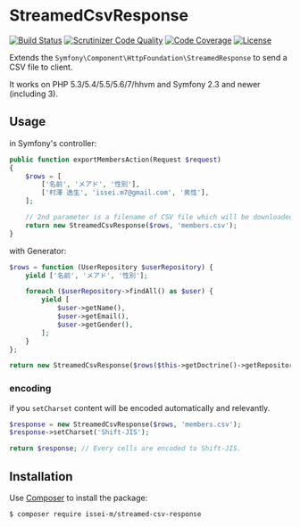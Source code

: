 StreamedCsvResponse
===================

[![Build Status](https://travis-ci.org/issei-m/StreamedCsvResponse.svg?branch=master)](https://travis-ci.org/issei-m/StreamedCsvResponse)
[![Scrutinizer Code Quality](https://scrutinizer-ci.com/g/issei-m/StreamedCsvResponse/badges/quality-score.png?b=master)](https://scrutinizer-ci.com/g/issei-m/StreamedCsvResponse/?branch=master)
[![Code Coverage](https://scrutinizer-ci.com/g/issei-m/StreamedCsvResponse/badges/coverage.png?b=master)](https://scrutinizer-ci.com/g/issei-m/StreamedCsvResponse/?branch=master)
[![License](https://poser.pugx.org/issei-m/streamed-csv-response/license.svg)](https://packagist.org/packages/issei-m/streamed-csv-response)

Extends the `Symfony\Component\HttpFoundation\StreamedResponse` to send a CSV file to client.

It works on PHP 5.3/5.4/5.5/5.6/7/hhvm and Symfony 2.3 and newer (including 3).

Usage
-----

in Symfony's controller:

```php
public function exportMembersAction(Request $request)
{
    $rows = [
        ['名前', 'メアド', '性別'],
        ['村澤 逸生', 'issei.m7@gmail.com', '男性'],
    ];

    // 2nd parameter is a filename of CSV file which will be downloaded.
    return new StreamedCsvResponse($rows, 'members.csv'); 
}
```

with Generator:

```php
$rows = function (UserRepository $userRepository) {
    yield ['名前', 'メアド', '性別'];

    foreach ($userRepository->findAll() as $user) {
        yield [
            $user->getName(),
            $user->getEmail(),
            $user->getGender(),
        ];
    }
};

return new StreamedCsvResponse($rows($this->getDoctrine()->getRepository('Example\User')), 'members.csv');
```

### encoding

if you `setCharset` content will be encoded automatically and relevantly.

```php
$response = new StreamedCsvResponse($rows, 'members.csv');
$response->setCharset('Shift-JIS');

return $response; // Every cells are encoded to Shift-JIS.
```

Installation
------------

Use [Composer] to install the package:

    $ composer require issei-m/streamed-csv-response

[Composer]: https://getcomposer.org
